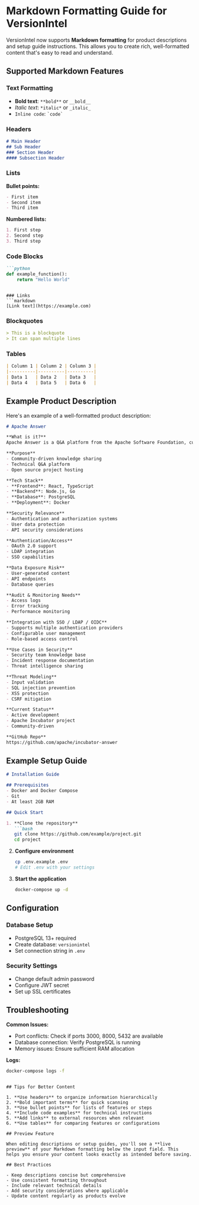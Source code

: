 # Markdown Formatting Guide for VersionIntel

VersionIntel now supports **Markdown formatting** for product descriptions and setup guide instructions. This allows you to create rich, well-formatted content that's easy to read and understand.

## Supported Markdown Features

### Text Formatting
- **Bold text**: `**bold**` or `__bold__`
- *Italic text*: `*italic*` or `_italic_`
- `Inline code`: `` `code` ``

### Headers
```markdown
# Main Header
## Sub Header
### Section Header
#### Subsection Header
```

### Lists
**Bullet points:**
```markdown
- First item
- Second item
- Third item
```

**Numbered lists:**
```markdown
1. First step
2. Second step
3. Third step
```

### Code Blocks
```markdown
```python
def example_function():
    return "Hello World"
```
```

### Links
```markdown
[Link text](https://example.com)
```

### Blockquotes
```markdown
> This is a blockquote
> It can span multiple lines
```

### Tables
```markdown
| Column 1 | Column 2 | Column 3 |
|----------|----------|----------|
| Data 1   | Data 2   | Data 3   |
| Data 4   | Data 5   | Data 6   |
```

## Example Product Description

Here's an example of a well-formatted product description:

```markdown
# Apache Answer

**What is it?**
Apache Answer is a Q&A platform from the Apache Software Foundation, currently in the Apache Incubator.

**Purpose**
- Community-driven knowledge sharing
- Technical Q&A platform
- Open source project hosting

**Tech Stack**
- **Frontend**: React, TypeScript
- **Backend**: Node.js, Go
- **Database**: PostgreSQL
- **Deployment**: Docker

**Security Relevance**
- Authentication and authorization systems
- User data protection
- API security considerations

**Authentication/Access**
- OAuth 2.0 support
- LDAP integration
- SSO capabilities

**Data Exposure Risk**
- User-generated content
- API endpoints
- Database queries

**Audit & Monitoring Needs**
- Access logs
- Error tracking
- Performance monitoring

**Integration with SSO / LDAP / OIDC**
- Supports multiple authentication providers
- Configurable user management
- Role-based access control

**Use Cases in Security**
- Security team knowledge base
- Incident response documentation
- Threat intelligence sharing

**Threat Modeling**
- Input validation
- SQL injection prevention
- XSS protection
- CSRF mitigation

**Current Status**
- Active development
- Apache Incubator project
- Community-driven

**GitHub Repo**
https://github.com/apache/incubator-answer
```

## Example Setup Guide

```markdown
# Installation Guide

## Prerequisites
- Docker and Docker Compose
- Git
- At least 2GB RAM

## Quick Start

1. **Clone the repository**
   ```bash
   git clone https://github.com/example/project.git
   cd project
   ```

2. **Configure environment**
   ```bash
   cp .env.example .env
   # Edit .env with your settings
   ```

3. **Start the application**
   ```bash
   docker-compose up -d
   ```

## Configuration

### Database Setup
- PostgreSQL 13+ required
- Create database: `versionintel`
- Set connection string in `.env`

### Security Settings
- Change default admin password
- Configure JWT secret
- Set up SSL certificates

## Troubleshooting

**Common Issues:**
- Port conflicts: Check if ports 3000, 8000, 5432 are available
- Database connection: Verify PostgreSQL is running
- Memory issues: Ensure sufficient RAM allocation

**Logs:**
```bash
docker-compose logs -f
```
```

## Tips for Better Content

1. **Use headers** to organize information hierarchically
2. **Bold important terms** for quick scanning
3. **Use bullet points** for lists of features or steps
4. **Include code examples** for technical instructions
5. **Add links** to external resources when relevant
6. **Use tables** for comparing features or configurations

## Preview Feature

When editing descriptions or setup guides, you'll see a **live preview** of your Markdown formatting below the input field. This helps you ensure your content looks exactly as intended before saving.

## Best Practices

- Keep descriptions concise but comprehensive
- Use consistent formatting throughout
- Include relevant technical details
- Add security considerations where applicable
- Update content regularly as products evolve 